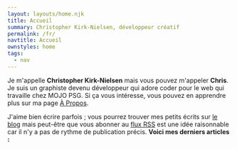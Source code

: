 ```yaml
---
layout: layouts/home.njk
title: Accueil
summary: Christopher Kirk-Nielsen, développeur créatif
permalink: /fr/
navtitle: Accueil
ownstyles: home
tags:
  - nav
---
```


Je m'appelle **Christopher Kirk-Nielsen** mais vous pouvez m'appeler **Chris**. Je suis un graphiste devenu développeur qui adore coder pour le web qui travaille chez MOJO PSG. Si ça vous intéresse, vous pouvez en apprendre plus sur ma page [À Propos](/fr/a-propos/).

J'aime bien écrire parfois ; vous pourrez trouver mes petits écrits sur [le blog](/fr/blog/) mais peut-être que vous abonner au [flux RSS](/fr/rss.xml) est une idée raisonnable car il n'y a pas de rythme de publication précis. **Voici mes derniers articles :**